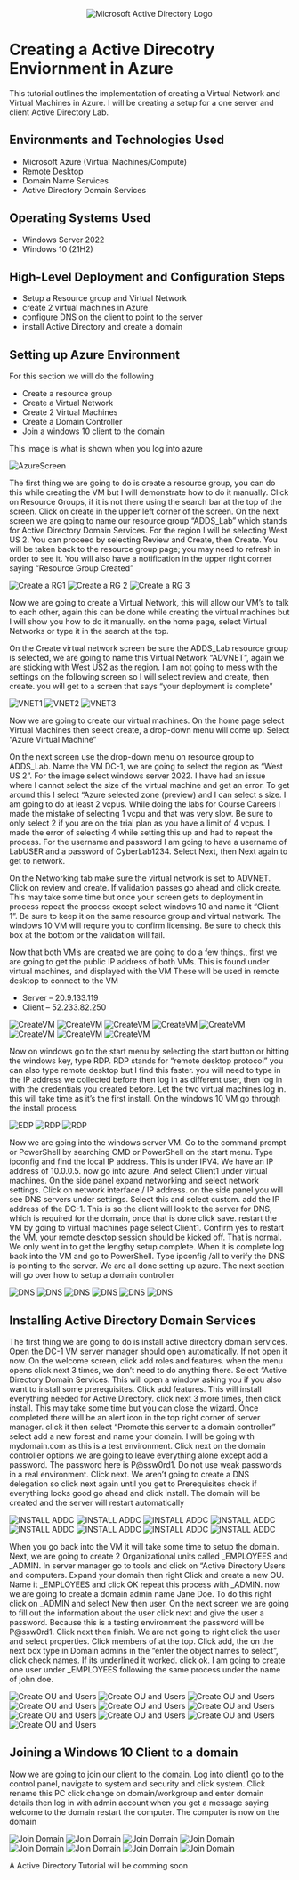 <p align="center">
<img src="https://i.imgur.com/pU5A58S.png" alt="Microsoft Active Directory Logo"/>
</p>

<h1>Creating a Active Direcotry Enviornment in Azure </h1>
This tutorial outlines the implementation of creating a Virtual Network and Virtual Machines in Azure. I will be creating a setup for a one server and client Active Directory Lab.<br />


<h2>Environments and Technologies Used</h2>

- Microsoft Azure (Virtual Machines/Compute)
- Remote Desktop
- Domain Name Services
- Active Directory Domain Services


<h2>Operating Systems Used </h2>

- Windows Server 2022
- Windows 10 (21H2)

<h2>High-Level Deployment and Configuration Steps</h2>

- Setup a Resource group and Virtual Network
- create 2 virtual machines in Azure
- configure DNS on the client to point to the server
- install Active Directory and create a domain

<h2>Setting up Azure Environment </h2>
<p> For this section we will do the following

<ul>
  <li>Create a resource group</li>
  <li>Create a Virtual Network</li>
  <li>Create 2 Virtual Machines </li>
<li> Create a Domain Controller</li>
<li>Join a windows 10 client to the domain </li>
</ul> </p>

<p> This image is what is shown when you log into azure </p>

<img src="https://i.imgur.com/lGqROTH.png" alt="AzureScreen"/>

<p> The first thing we are going to do is create a resource group, you can do this while creating the VM but I will demonstrate how to do it manually. Click on Resource Groups, if it is not there using the search bar at the top of the screen. Click on create in the upper left corner of the screen. On the next screen we are going to name our resource group “ADDS_Lab” which stands for Active Directory Domain Services. For the region I will be selecting West US 2. You can proceed by selecting Review and Create, then Create. You will be taken back to the resource group page; you may need to refresh in order to see it. You will also have a notification in the upper right corner saying “Resource Group Created” </p>

<img src="https://i.imgur.com/DOYfWyl.png" alt="Create a RG1"/>
<img src="https://i.imgur.com/kHFTxsB.png" alt="Create a RG 2"/>
<img src="https://i.imgur.com/ODYTboY.png" alt="Create a RG 3"/>


<p> Now we are going to create a Virtual Network, this will allow our VM’s to talk to each other, again this can be done while creating the virtual machines but I will show you how to do it manually. on the home page, select Virtual Networks or type it in the search at the top. </p>

<p> On the Create virtual network screen be sure the ADDS_Lab resource group is selected, we are going to name this Virtual Network “ADVNET”, again we are sticking with West US2 as the region. I am not going to mess with the settings on the following screen so I will select review and create, then create. you will get to a screen that says “your deployment is complete” </p>
<img src="https://i.imgur.com/EJe3KVN.png" alt="VNET1"/>
<img src="https://i.imgur.com/kcWxXX4.png" alt="VNET2"/>
<img src="https://i.imgur.com/yTOYTWK.png" alt="VNET3"/>


<p> Now we are going to create our virtual machines. On the home page select Virtual Machines then select create, a drop-down menu will come up. Select “Azure Virtual Machine” </p>
<p> On the next screen use the drop-down menu on resource group to ADDS_Lab. Name the VM DC-1, we are going to select the region as “West US 2”.  For the image select windows server 2022. I have had an issue where I cannot select the size of the virtual machine and get an error. To get around this I select “Azure selected zone (preview) and I can select s size. I am going to do at least 2 vcpus. While doing the labs for Course Careers I made the mistake of selecting 1 vcpu and that was very slow. Be sure to only select 2 if you are on the trial plan as you have a limit of 4 vcpus. I made the error of selecting 4 while setting this up and had to repeat the process. For the username and password I am going to have a username of LabUSER and a password of CyberLab1234. Select Next, then Next again to get to network. </p>
<p> On the Networking tab make sure the virtual network is set to ADVNET. Click on review and create. If validation passes go ahead and click create. This may take some time but once your screen gets to deployment in process repeat the process except select windows 10 and name it “Client-1”. Be sure to keep it on the same resource group and virtual network. The windows 10 VM will require you to confirm licensing. Be sure to check this box at the bottom or the validation will fail. </p>

<p> Now that both VM’s are created we are going to do a few things., first we are going to get the public IP address of both VMs. This is found under virtual machines, and displayed with the VM These will be used in remote desktop to connect to the VM 
 <ul>
  <li>Server – 20.9.133.119 </li>
  <li>Client – 52.233.82.250</li> </ul> </p>

<img src="https://i.imgur.com/p8epYNP.png" alt="CreateVM"/>
<img src="https://i.imgur.com/I2NHQf7.png" alt="CreateVM"/>
<img src="https://i.imgur.com/Tweb3rn.png" alt="CreateVM"/>
<img src="https://i.imgur.com/6bAEJbl.png" alt="CreateVM"/>
<img src="https://i.imgur.com/DLyBOA0.png" alt="CreateVM"/>
<img src="https://i.imgur.com/lHwU8vv.png" alt="CreateVM"/>
<img src="https://i.imgur.com/2jaQFuA.png" alt="CreateVM"/>
<img src="https://i.imgur.com/dI4ZxGD.png" alt="CreateVM"/>

<p> Now on windows go to the start menu by selecting the start button or hitting the windows key, type RDP. RDP stands for “remote desktop protocol” you can also type remote desktop but I find this faster.   you will need to type in the IP address we collected before then log in as different user, then log in with the credentials you created before. Let the two virtual machines log in. this will take time as it’s the first install. On the windows 10 VM go through the install process </p>

<img src="https://i.imgur.com/0bhyecL.png" alt="EDP"/>
<img src="https://i.imgur.com/VX2hh13.png" alt="RDP"/>
<img src="https://i.imgur.com/5dEZF90.png" alt="RDP"/>

<p> Now we are going into the windows server VM.  Go to the command prompt or PowerShell by searching CMD or PowerShell on the start menu. Type ipconfig and find the local IP address. This is under IPV4. We have an IP address of 10.0.0.5. now go into azure. And select Client1 under virtual machines. On the side panel expand networking and select network settings. Click on network interface / IP address. on the side panel you will see DNS servers under settings. Select this and select custom. add the IP address of the DC-1. This is so the client will look to the server for DNS, which is required for the domain, once that is done click save. restart the VM by going to virtual machines page select Client1. Confirm yes to restart the VM, your remote desktop session should be kicked off. That is normal. We only went in to get the lengthy setup complete. When it is complete log back into the VM and go to PowerShell. Type ipconfig /all to verify the DNS is pointing to the server. We are all done setting up azure. The next section will go over how to setup a domain controller </p>
<img src="https://i.imgur.com/dYcMVKh.png" alt="DNS"/>
<img src="https://i.imgur.com/5mkyE7y.png" alt="DNS"/>
<img src="https://i.imgur.com/9IMk7e8.png" alt="DNS"/>
<img src="https://i.imgur.com/aiEdDTM.png" alt="DNS"/>
<img src="https://i.imgur.com/2PTZSR0.png" alt="DNS"/>
<img src="https://i.imgur.com/LhFMOBp.png" alt="DNS"/>






<h2>Installing Active Directory Domain Services </h2>

<p> The first thing we are going to do is install active directory domain services. Open the DC-1 VM server manager should open automatically. If not open it now. On the welcome screen, click add roles and features. when the menu opens click next 3 times, we don’t need to do anything there. Select “Active Directory Domain Services. This will open a window asking you if you also want to install some prerequisites. Click add features. This will install everything needed for Active Directory. click next 3 more times, then click install. This may take some time but you can close the wizard. Once completed there will be an alert icon in the top right corner of server manager. click it then select “Promote this server to a domain controller” select add a new forest and name your domain. I will be going with mydomain.com as this is a test environment. Click next on the domain controller options we are going to leave everything alone except add a password. The password here is P@ssw0rd1. Do not use weak passwords in a real environment. Click next. We aren’t going to create a DNS delegation so click next again until you get to Prerequisites check if everything looks good go ahead and click install.  The domain will be created and the server will restart automatically </p>

<img src="https://i.imgur.com/g0Bhzbi.png" alt="INSTALL ADDC"/>
<img src="https://i.imgur.com/fohAjLR.png" alt="INSTALL ADDC"/>
<img src="https://i.imgur.com/fj1BHOF.png" alt="INSTALL ADDC"/>
<img src="https://i.imgur.com/gJpDGG2.png" alt="INSTALL ADDC"/>
<img src="https://i.imgur.com/DLoSlEw.png" alt="INSTALL ADDC"/>
<img src="https://i.imgur.com/9euZMfJ.png" alt="INSTALL ADDC"/>
<img src="https://i.imgur.com/EHY4diF.png" alt="INSTALL ADDC"/>
<img src="https://i.imgur.com/ZWDv65T.png" alt="INSTALL ADDC"/>


<p> When you go back into the VM it will take some time to setup the domain.  Next, we are going to create 2 Organizational units called _EMPLOYEES and _ADMIN. In server manager go to tools and click on “Active Directory Users and computers. Expand your domain then right Click and create a new OU. Name it _EMPLOYEES and click OK repeat this process with _ADMIN. now we are going to create a domain admin name Jane Doe. To do this right click on _ADMIN and select New then user. On the next screen we are going to fill out the information about the user click next and give the user a password. Because this is a testing environment the password will be P@ssw0rd1. Click next then finish. We are not going to right click the user and select properties. Click members of at the top. Click add, the on the next box type in Domain admins in the “enter the object names to select”, click check names. If its underlined it worked. click ok. I am going to create one user under _EMPLOYEES following the same process under the name of john.doe. </p>
<img src="https://i.imgur.com/GQxFUfy.png" alt="Create OU and Users"/>
<img src="https://i.imgur.com/9sLXcvY.png" alt="Create OU and Users"/>
<img src="https://i.imgur.com/YrOc3GJ.png" alt="Create OU and Users"/>
<img src="https://i.imgur.com/5ScBurU.png" alt="Create OU and Users"/>
<img src="https://i.imgur.com/sZKBslF.png" alt="Create OU and Users"/>
<img src="https://i.imgur.com/yV705aO.png" alt="Create OU and Users"/>
<img src="https://i.imgur.com/I2lSsnL.png" alt="Create OU and Users"/>
<img src="https://i.imgur.com/9k17r8J.png" alt="Create OU and Users"/>
<img src="https://i.imgur.com/GV0kHtf.png" alt="Create OU and Users"/>
<img src="https://i.imgur.com/gzhSG1d.png" alt="Create OU and Users"/>


<h2> Joining a Windows 10 Client to a domain </h2>

 <p>Now we are going to join our client to the domain.  Log into client1 go to the control panel, navigate to system and security and click system. Click rename this PC click change on domain/workgroup and enter domain details then log in with admin account when you get a message saying welcome to the domain restart the computer. The computer is now on the domain </p>
<img src="https://i.imgur.com/mwZxPVe.png" alt="Join Domain"/>
<img src="https://i.imgur.com/3nK2VdF.png" alt="Join Domain"/>
<img src="https://i.imgur.com/qZQn59I.png" alt="Join Domain"/>
<img src="https://i.imgur.com/v6agFht.png" alt="Join Domain"/>
<img src="https://i.imgur.com/F4LM2AH.png" alt="Join Domain"/>
<img src="https://i.imgur.com/BXKH1hB.png" alt="Join Domain"/>
<img src="https://i.imgur.com/TgCCy6B.png" alt="Join Domain"/>
<img src="https://i.imgur.com/GRs2f9J.png" alt="Join Domain"/>

<p> A Active Directory Tutorial will be comming soon</p>
